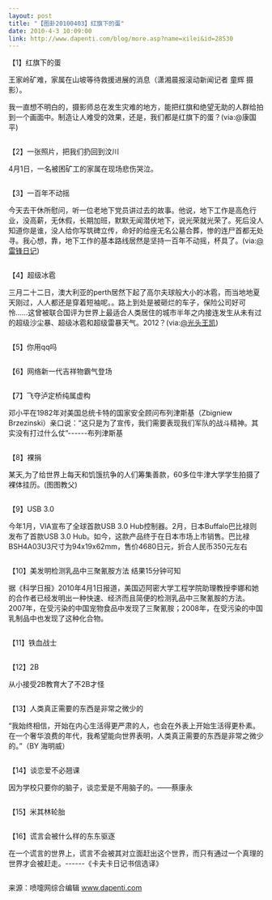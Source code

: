 ```yaml
---
layout: post
title: "【图卦20100403】红旗下的蛋"
date: 2010-4-3 10:09:00
link: http://www.dapenti.com/blog/more.asp?name=xilei&id=28530
---
```


<div class="oblog_text" align="left">
<p>
	【1】红旗下的蛋
</p>
<p>
	王家岭矿难，家属在山坡等待救援进展的消息（潇湘晨报滚动新闻记者 童辉 摄影）。&#160;
</p>
<p>
	我一直想不明白的，摄影师总在发生灾难的地方，能把红旗和绝望无助的人群给拍到一个画面中。制造让人难受的效果，还是，我们都是红旗下的蛋？(via:@康国平)
</p>
<p>
	<img src="http://ptimg.org:88/dapenti/ERXmy5zq/1vGxm.jpg" alt=""> 
</p>
<p>
	【2】一张照片，把我们扔回到汶川
</p>
<p>
	4月1日，一名被困矿工的家属在现场悲伤哭泣。
</p>
<p>
	<img src="http://ptimg.org:88/dapenti/ERXmy1bT/rjkV0.jpg" alt=""> 
</p>
<p>
	【3】一百年不动摇
</p>
<p>
	今天去干休所慰问，听一位老地下党员讲过去的故事。他说，地下工作是高危行业，没高薪，无休假，长期加班，默默无闻潜伏地下，说光荣就光荣了。死后没人知道你是谁，没人给你写筑碑立传，命好的给座无名公墓合葬，惨的连尸首都无处寻。我心想，靠，地下工作的基本路线居然是坚持一百年不动摇，杯具了。(via:<a href="http://t.sina.com.cn/1687251914">@雷锋日记</a>)
</p>
<p>
	<img src="http://ptimg.org:88/dapenti/ERXmG8Sm/OW48R.jpg" alt=""> 
</p>
<p>
	【4】超级冰雹
</p>
<p>
	三月二十二日，澳大利亚的perth居然下起了高尔夫球般大小的冰雹，而当地地夏天刚过，人人都还是穿着短袖呢。。路上到处是被砸烂的车子，保险公司好可怜……这曾被联合国评为世界上最适合人类居住的城市半年之内接连发生从未有过的超级沙尘暴、超级冰雹和超级雷暴天气。2012？(via:<a href="http://t.sina.com.cn/1650305567">@光头王凯</a>)
</p>
<p>
	<img src="http://ptimg.org:88/dapenti/ERXmwxrP/QKd9W.jpg" alt=""> 
</p>
<p>
	【5】你用qq吗
</p>
<p>
	<img src="http://ptimg.org:88/dapenti/ERXmytEO/ww1zk.jpg" alt=""> 
</p>
<p>
	【6】网络新一代吉祥物霸气登场
</p>
<p>
	<img src="http://ptimg.org:88/dapenti/ERXmwZlC/LfX04.jpg" alt=""> 
</p>
<p>
	【7】飞夺泸定桥纯属虚构
</p>
<p>
	邓小平在1982年对美国总统卡特的国家安全顾问布列津斯基（Zbigniew Brzezinski）亲口说：“这只是为了宣传，我们需要表现我们军队的战斗精神。其实没有打过什么仗”------布列津斯基
</p>
<p>
	<img src="http://ptimg.org:88/dapenti/ERXmxcQ3/rejlE.jpg" alt=""> 
</p>
<p>
	【8】裸捐
</p>
<p>
	某天,为了给世界上每天和饥饿抗争的人们筹集善款，60多位牛津大学学生拍摄了裸体挂历。(图图教父)
</p>
<p>
	<img src="http://ptimg.org:88/dapenti/ERXmznvk/PDE4S.jpg" alt=""> 
</p>
<p>
	【9】USB 3.0
</p>
<p>
	今年1月，VIA宣布了全球首款USB 3.0 Hub控制器。2月，日本Buffalo巴比禄则发布了首款USB 3.0 Hub。如今，这款产品终于在日本市场上市销售。巴比禄BSH4A03U3尺寸为94x19x62mm，售价4680日元，折合人民币350元左右
</p>
<p>
	<img src="http://ptimg.org:88/dapenti/ERXmyYev/Wlh4h.jpg" alt=""> 
</p>
<p>
	【10】美发明检测乳品中三聚氰胺方法 结果15分钟可知
</p>
<p>
	据《科学日报》2010年4月1日报道，美国迈阿密大学工程学院助理教授李娜和她的合作者已经发明出一种快速、经济而且简便的检测乳品中三聚氰胺的方法。2007年，在受污染的中国宠物食品中发现了三聚氰胺；2008年，在受污染的中国乳制品中也发现了这种化合物。
</p>
<p>
	<img src="http://ptimg.org:88/dapenti/ERXmxa3X/jSiYS.jpg" alt=""> 
</p>
<p>
	【11】铁血战士
</p>
<p>
	<img src="http://ptimg.org:88/dapenti/ERXmxj4y/1321h7.jpg" alt=""> 
</p>
<p>
	【12】2B
</p>
<p>
	从小接受2B教育大了不2B才怪
</p>
<p>
	<img src="http://ptimg.org:88/dapenti/ERXmzafE/xk8Wq.jpg" alt=""> 
</p>
<p>
	【13】人类真正需要的东西是非常之微少的
</p>
<p>
	“我始终相信，开始在内心生活得更严肃的人，也会在外表上开始生活得更朴素。在一个奢华浪费的年代，我希望能向世界表明，人类真正需要的东西是非常之微少的。”（BY 海明威）
</p>
<p>
	<img src="http://ptimg.org:88/dapenti/ERXmxO1Q/muJxa.jpg" alt=""> 
</p>
<p>
	【14】谈恋爱不必翘课
</p>
<p>
	因为学校只要你的脑子，谈恋爱是不用脑子的。——蔡康永
</p>
<p>
	<img src="http://ptimg.org:88/dapenti/ERXmznSP/x8Ill.jpg" alt=""> 
</p>
<p>
	【15】米其林轮胎
</p>
<p>
	<img src="http://ptimg.org:88/dapenti/ERXmAe44/vRcIX.jpg" alt=""> 
</p>
<p>
	【16】谎言会被什么样的东东驱逐
</p>
<p>
	在一个谎言的世界上，谎言不会被其对立面赶出这个世界，而只有通过一个真理的世界才会被赶走。------《卡夫卡日记书信选译》
</p>
<p>
	<img src="http://ptimg.org:88/dapenti/ERXmzNjI/6pFf0.jpg" alt=""> 
</p>
<p>
	来源：喷嚏网综合编辑 <a href="http://www.dapenti.com/">www.dapenti.com</a> 
</p>
</div>
